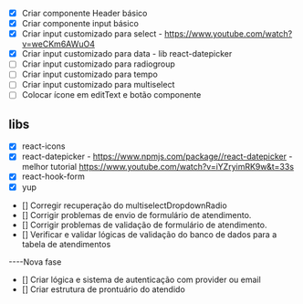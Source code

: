- [x] Criar componente Header básico
- [x] Criar componente input básico
- [x] Criar input customizado para select - https://www.youtube.com/watch?v=weCKm6AWuO4
- [x] Criar input customizado para data - lib react-datepicker
- [ ] Criar input customizado para radiogroup
- [ ] Criar input customizado para tempo
- [ ] Criar input customizado para multiselect
- [ ] Colocar ícone em editText e botão componente

## libs
- [x] react-icons
- [x] react-datepicker - https://www.npmjs.com/package//react-datepicker - melhor tutorial https://www.youtube.com/watch?v=iYZryimRK9w&t=33s
- [x] react-hook-form
- [x] yup

- [] Corregir recuperação do multiselectDropdownRadio
- [] Corrigir problemas de envio de formulário de atendimento.
- [] Corrigir problemas de validação de formulário de atendimento.
- [] Verificar e validar lógicas de validação do banco de dados para a tabela de atendimentos

----Nova fase
- [] Criar lógica e sistema de autenticação com provider ou email
- [] Criar estrutura de prontuário do atendido